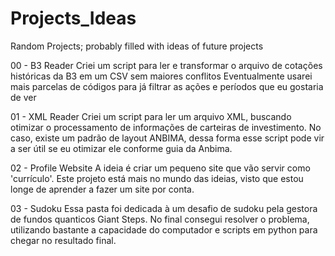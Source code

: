 # Projects_Ideas
Random Projects; probably filled with ideas of future projects

00 - B3 Reader
     Criei um script para ler e transformar o arquivo de cotações históricas da B3 em um CSV sem maiores conflitos
     Eventualmente usarei mais parcelas de códigos para já filtrar as ações e períodos que eu gostaria de ver

01 - XML Reader
     Criei um script para ler um arquivo XML, buscando otimizar o processamento de informações de carteiras de investimento.
     No caso, existe um padrão de layout ANBIMA, dessa forma esse script pode vir a ser útil se eu otimizar ele conforme guia da Anbima.

02 - Profile Website
     A ideia é criar um pequeno site que vão servir como 'currículo'. 
     Este projeto está mais no mundo das ideias, visto que estou longe de aprender a fazer um site por conta.

03 - Sudoku
     Essa pasta foi dedicada à um desafio de sudoku pela gestora de fundos quanticos Giant Steps. 
     No final consegui resolver o problema, utilizando bastante a capacidade do computador e scripts em python para chegar no resultado final. 
